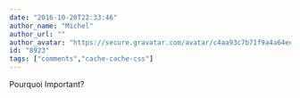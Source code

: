 ```yaml
---
date: "2016-10-20T22:33:46"
author_name: "Michel"
author_url: ""
author_avatar: "https://secure.gravatar.com/avatar/c4aa93c7b71f9a4a64eee5d06f25f326"
id: "8923"
tags: ["comments","cache-cache-css"]
---
```

Pourquoi Important?